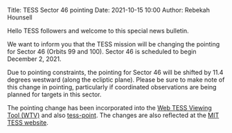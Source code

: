 Title: TESS Sector 46 pointing 
Date: 2021-10-15 10:00
Author: Rebekah Hounsell

Hello TESS followers and welcome to this special news bulletin.

We want to inform you that the TESS mission will be changing the pointing for Sector 46 (Orbits 99 and 100).
Sector 46 is scheduled to begin December 2, 2021.

Due to pointing constraints, the pointing for Sector 46 will be shifted by 11.4 degrees westward (along the ecliptic plane).
Please be sure to make note of this change in pointing, particularly if coordinated observations are being planned for targets in this sector. 
 
The pointing change has been incorporated into the [Web TESS Viewing Tool (WTV)](https://heasarc.gsfc.nasa.gov/cgi-bin/tess/webtess/wtv.py) and also [tess-point](https://github.com/christopherburke/tess-point). The changes are also reflected at the [MIT TESS website](https://tess.mit.edu/observations/). 
